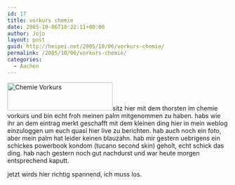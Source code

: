 ```yaml
---
id: 17
title: vorkurs chemie
date: 2005-10-06T10:22:11+00:00
author: Jojo
layout: post
guid: http://heipei.net/2005/10/06/vorkurs-chemie/
permalink: /2005/10/06/vorkurs-chemie/
categories:
  - Aachen
---
```

[<img src="https://static.flickr.com/30/49911523_47922ab977_m.jpg" width="240" height="64" alt="Chemie Vorkurs" class="alignleft" />](https://secure.flickr.com/photos/heipei/49911523/ "Photo Sharing")sitz hier mit dem thorsten im chemie vorkurs und bin echt froh meinen palm mitgenommen zu haben. habs wie ihr an dem eintrag merkt geschafft mit dem kleinen ding hier in mein weblog einzuloggen um euch quasi hier live zu berichten. hab auch noch ein foto, aber mein palm hat leider keinen blauzahn. hab mir gestern uebrigens ein schickes powerbook kondom (tucano second skin) geholt, echt schick das ding. hab nach gestern noch gut nachdurst und war heute morgen entsprechend kaputt.
  
jetzt wirds hier richtig spannend, ich muss los.
